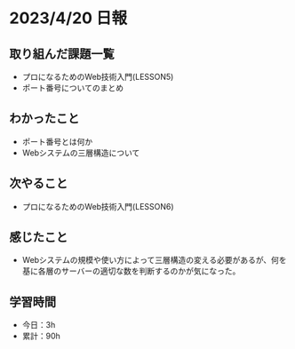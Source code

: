 # 2023/4/20 日報
## 取り組んだ課題一覧
- プロになるためのWeb技術入門(LESSON5)
- ポート番号についてのまとめ

## わかったこと
- ポート番号とは何か
- Webシステムの三層構造について

## 次やること
- プロになるためのWeb技術入門(LESSON6)

## 感じたこと
- Webシステムの規模や使い方によって三層構造の変える必要があるが、何を基に各層のサーバーの適切な数を判断するのかが気になった。

## 学習時間
- 今日：3h
- 累計：90h

